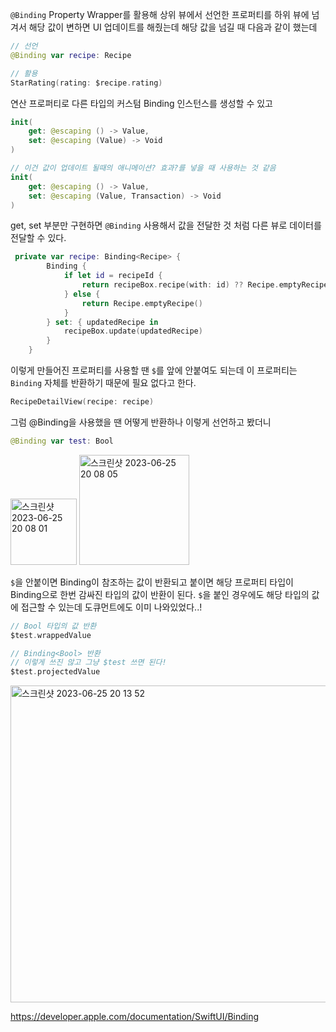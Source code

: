 

`@Binding` Property Wrapper를 활용해 상위 뷰에서 선언한 프로퍼티를 하위 뷰에 넘겨서 해당 값이 변하면 UI 업데이트를 해줬는데 해당 값을 넘길 때 다음과 같이 했는데
```Swift
// 선언
@Binding var recipe: Recipe 

// 활용
StarRating(rating: $recipe.rating)
```
연산 프로퍼티로 다른 타입의 커스텀 Binding 인스턴스를 생성할 수 있고
```Swift
init(
    get: @escaping () -> Value,
    set: @escaping (Value) -> Void
)

// 이건 값이 업데이트 될때의 애니메이션? 효과?를 넣을 때 사용하는 것 같음
init(
    get: @escaping () -> Value,
    set: @escaping (Value, Transaction) -> Void
)
```

get, set 부분만 구현하면 `@Binding` 사용해서 값을 전달한 것 처럼 다른 뷰로 데이터를 전달할 수 있다.
```swift
 private var recipe: Binding<Recipe> {
        Binding {
            if let id = recipeId {
                return recipeBox.recipe(with: id) ?? Recipe.emptyRecipe()
            } else {
                return Recipe.emptyRecipe()
            }
        } set: { updatedRecipe in
            recipeBox.update(updatedRecipe)
        }
    }
```

이렇게 만들어진 프로퍼티를 사용할 땐 `$`를 앞에 안붙여도 되는데 이 프로퍼티는 `Binding` 자체를 반환하기 때문에 필요 없다고 한다.
```Swift
RecipeDetailView(recipe: recipe)
```

그럼 @Binding을 사용했을 땐 어떻게 반환하나 이렇게 선언하고 봤더니

```Swift
@Binding var test: Bool
```
<img width="106" alt="스크린샷 2023-06-25 20 08 01" src="https://github.com/myssun0325/Smash_SwiftUITutorial/assets/41609708/c43e2969-f62d-4db2-a716-fd7bc2bcf55b">
<img width="176" alt="스크린샷 2023-06-25 20 08 05" src="https://github.com/myssun0325/Smash_SwiftUITutorial/assets/41609708/4a245eeb-66b9-4b46-943f-80394a317b88">

`$`을 안붙이면 Binding이 참조하는 값이 반환되고 붙이면 해당 프로퍼티 타입이 Binding으로 한번 감싸진 타입의 값이 반환이 된다.
`$`을 붙인 경우에도 해당 타입의 값에 접근할 수 있는데 도큐먼트에도 이미 나와있었다..!
```Swift
// Bool 타입의 값 반환
$test.wrappedValue

// Binding<Bool> 반환
// 이렇게 쓰진 않고 그냥 $test 쓰면 된다!
$test.projectedValue
```
<img width="507" alt="스크린샷 2023-06-25 20 13 52" src="https://github.com/myssun0325/Smash_SwiftUITutorial/assets/41609708/a17c20bb-3b9d-4811-a8bf-4f6c20a9c156">


https://developer.apple.com/documentation/SwiftUI/Binding
